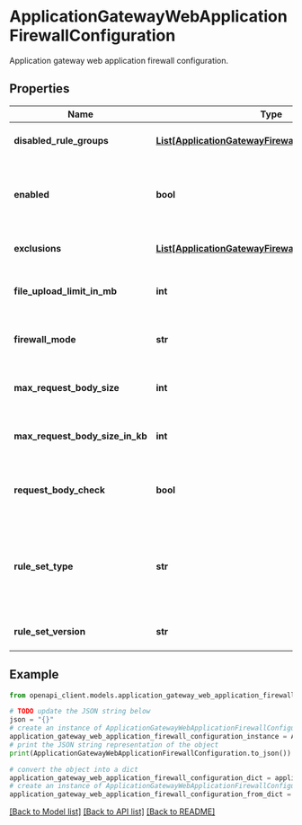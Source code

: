 # ApplicationGatewayWebApplicationFirewallConfiguration

Application gateway web application firewall configuration.

## Properties

Name | Type | Description | Notes
------------ | ------------- | ------------- | -------------
**disabled_rule_groups** | [**List[ApplicationGatewayFirewallDisabledRuleGroup]**](ApplicationGatewayFirewallDisabledRuleGroup.md) | The disabled rule groups. | [optional] 
**enabled** | **bool** | Whether the web application firewall is enabled or not. | 
**exclusions** | [**List[ApplicationGatewayFirewallExclusion]**](ApplicationGatewayFirewallExclusion.md) | The exclusion list. | [optional] 
**file_upload_limit_in_mb** | **int** | Maximum file upload size in Mb for WAF. | [optional] 
**firewall_mode** | **str** | Web application firewall mode. | 
**max_request_body_size** | **int** | Maximum request body size for WAF. | [optional] 
**max_request_body_size_in_kb** | **int** | Maximum request body size in Kb for WAF. | [optional] 
**request_body_check** | **bool** | Whether allow WAF to check request Body. | [optional] 
**rule_set_type** | **str** | The type of the web application firewall rule set. Possible values are: &#39;OWASP&#39;. | 
**rule_set_version** | **str** | The version of the rule set type. | 

## Example

```python
from openapi_client.models.application_gateway_web_application_firewall_configuration import ApplicationGatewayWebApplicationFirewallConfiguration

# TODO update the JSON string below
json = "{}"
# create an instance of ApplicationGatewayWebApplicationFirewallConfiguration from a JSON string
application_gateway_web_application_firewall_configuration_instance = ApplicationGatewayWebApplicationFirewallConfiguration.from_json(json)
# print the JSON string representation of the object
print(ApplicationGatewayWebApplicationFirewallConfiguration.to_json())

# convert the object into a dict
application_gateway_web_application_firewall_configuration_dict = application_gateway_web_application_firewall_configuration_instance.to_dict()
# create an instance of ApplicationGatewayWebApplicationFirewallConfiguration from a dict
application_gateway_web_application_firewall_configuration_from_dict = ApplicationGatewayWebApplicationFirewallConfiguration.from_dict(application_gateway_web_application_firewall_configuration_dict)
```
[[Back to Model list]](../README.md#documentation-for-models) [[Back to API list]](../README.md#documentation-for-api-endpoints) [[Back to README]](../README.md)


